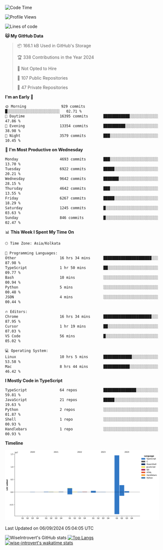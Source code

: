 <!--START_SECTION:waka-->
![Code Time](http://img.shields.io/badge/Code%20Time-1%2C575%20hrs%2029%20mins-blue)

![Profile Views](http://img.shields.io/badge/Profile%20Views-0-blue)

![Lines of code](https://img.shields.io/badge/From%20Hello%20World%20I%27ve%20Written-20.3%20million%20lines%20of%20code-blue)

**🐱 My GitHub Data** 

> 📦 166.1 kB Used in GitHub's Storage 
 > 
> 🏆 338 Contributions in the Year 2024
 > 
> 🚫 Not Opted to Hire
 > 
> 📜 107 Public Repositories 
 > 
> 🔑 47 Private Repositories 
 > 
**I'm an Early 🐤** 

```text
🌞 Morning                929 commits         █░░░░░░░░░░░░░░░░░░░░░░░░   02.71 % 
🌆 Daytime                16395 commits       ████████████░░░░░░░░░░░░░   47.86 % 
🌃 Evening                13354 commits       ██████████░░░░░░░░░░░░░░░   38.98 % 
🌙 Night                  3579 commits        ███░░░░░░░░░░░░░░░░░░░░░░   10.45 % 
```
📅 **I'm Most Productive on Wednesday** 

```text
Monday                   4693 commits        ███░░░░░░░░░░░░░░░░░░░░░░   13.70 % 
Tuesday                  6922 commits        █████░░░░░░░░░░░░░░░░░░░░   20.21 % 
Wednesday                9642 commits        ███████░░░░░░░░░░░░░░░░░░   28.15 % 
Thursday                 4642 commits        ███░░░░░░░░░░░░░░░░░░░░░░   13.55 % 
Friday                   6267 commits        █████░░░░░░░░░░░░░░░░░░░░   18.29 % 
Saturday                 1245 commits        █░░░░░░░░░░░░░░░░░░░░░░░░   03.63 % 
Sunday                   846 commits         █░░░░░░░░░░░░░░░░░░░░░░░░   02.47 % 
```


📊 **This Week I Spent My Time On** 

```text
🕑︎ Time Zone: Asia/Kolkata

💬 Programming Languages: 
Other                    16 hrs 34 mins      ██████████████████████░░░   87.98 % 
TypeScript               1 hr 50 mins        ██░░░░░░░░░░░░░░░░░░░░░░░   09.77 % 
Bash                     10 mins             ░░░░░░░░░░░░░░░░░░░░░░░░░   00.94 % 
Python                   5 mins              ░░░░░░░░░░░░░░░░░░░░░░░░░   00.48 % 
JSON                     4 mins              ░░░░░░░░░░░░░░░░░░░░░░░░░   00.44 % 

🔥 Editors: 
Chrome                   16 hrs 34 mins      ██████████████████████░░░   87.95 % 
Cursor                   1 hr 19 mins        ██░░░░░░░░░░░░░░░░░░░░░░░   07.03 % 
VS Code                  56 mins             █░░░░░░░░░░░░░░░░░░░░░░░░   05.02 % 

💻 Operating System: 
Linux                    10 hrs 5 mins       █████████████░░░░░░░░░░░░   53.58 % 
Mac                      8 hrs 44 mins       ████████████░░░░░░░░░░░░░   46.42 % 
```

**I Mostly Code in TypeScript** 

```text
TypeScript               64 repos            ███████████████░░░░░░░░░░   59.81 % 
JavaScript               21 repos            █████░░░░░░░░░░░░░░░░░░░░   19.63 % 
Python                   2 repos             ░░░░░░░░░░░░░░░░░░░░░░░░░   01.87 % 
Shell                    1 repo              ░░░░░░░░░░░░░░░░░░░░░░░░░   00.93 % 
Handlebars               1 repo              ░░░░░░░░░░░░░░░░░░░░░░░░░   00.93 % 
```



**Timeline**

![Lines of Code chart](https://raw.githubusercontent.com/wise-introvert/wise-introvert/master/assets/bar_graph.png)


 Last Updated on 06/09/2024 05:04:05 UTC
<!--END_SECTION:waka-->

![WiseIntrovert's GitHub stats](https://github-readme-stats.vercel.app/api?username=wise-introvert&count_private=true&show_icons=true)
[![Top Langs](https://github-readme-stats.vercel.app/api/top-langs/?username=wise-introvert&langs_count=10)](https://github.com/anuraghazra/github-readme-stats)
[![wise-introvert's wakatime stats](https://github-readme-stats.vercel.app/api/wakatime?username=wiseintrovert)](https://github.com/anuraghazra/github-readme-stats)

